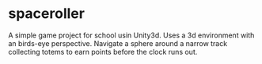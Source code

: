 spaceroller
===========

A simple game project for school usin Unity3d. Uses a 3d environment with an birds-eye perspective. Navigate a sphere around a narrow track collecting totems to earn points before the clock runs out.
